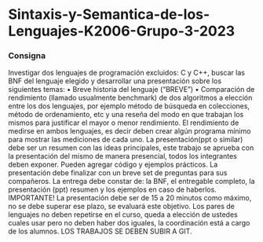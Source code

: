 # Sintaxis-y-Semantica-de-los-Lenguajes-K2006-Grupo-3-2023


### Consigna

Investigar dos lenguajes de programación excluidos: C y C++, buscar las BNF del lenguaje elegido y desarrollar una presentación sobre los siguientes temas:
•       Breve historia del lenguaje (“BREVE”)
•       Comparación de rendimiento (llamado usualmente benchmark) de dos algoritmos a elección entre los dos lenguajes, por ejemplo método de búsqueda en colecciones, método de ordenamiento, etc y una reseña del modo en que trabajan los mismos para justificar el mayor o menor rendimiento.
El rendimiento de medirse en ambos lenguajes, es decir deben crear algún programa mínimo para mostrar las mediciones de cada uno.
La presentación(ppt o similar) debe ser un resumen con las ideas principales, este trabajo se aprueba con la presentación del mismo de manera presencial, todos los integrantes deben exponer.
Pueden agregar código y ejemplos prácticos. La presentación debe finalizar con un breve set de preguntas para sus compañeros.
La entrega debe constar de: la BNF, el entregable completo, la presentación (ppt) resumen y los ejemplos en caso de haberlos.
IMPORTANTE! La presentación debe ser de 15 a 20 minutos como máximo, no se debe superar ese plazo, se evaluará este objetivo.
Los pares de lenguajes no deben repetirse en el curso, queda a elección de ustedes cuales usar pero no deben haber dos iguales, la coordinación está a cargo de los alumnos.
LOS TRABAJOS SE DEBEN SUBIR A GIT.
